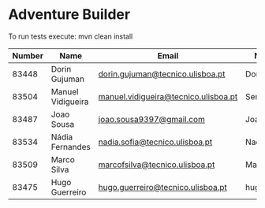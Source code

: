﻿# Adventure Builder

To run tests execute: mvn clean install


|   Number   |          Name           |            Email                     |      Name GitHUb	| Grupo |
| ---------- | ----------------------- | ------------------------------------ | -----------------------	| ----- |
| 83448      | Dorin Gujuman           | dorin.gujuman@tecnico.ulisboa.pt     | Dorin130       		|   15  |
| 83504      | Manuel Vidigueira       | manuel.vidigueira@tecnico.ulisboa.pt | SemperDarky    		|   15  |
| 83487      | Joao Sousa              | joao.sousa9397@gmail.com             | JoaoPBSousa    		|   15  |
| 83534      | Nádia Fernandes         | nadia.sofia@tecnico.ulisboa.pt       | NadiaSofia     		|   15  |
| 83509      | Marco Silva             | marcofsilva@tecnico.ulisboa.pt       | MarcofSilva    		|   15  |
| 83475      | Hugo Guerreiro          | hugo.guerreiro@tecnico.ulisboa.pt    | hugosilvaguerreiro      |   5   |
